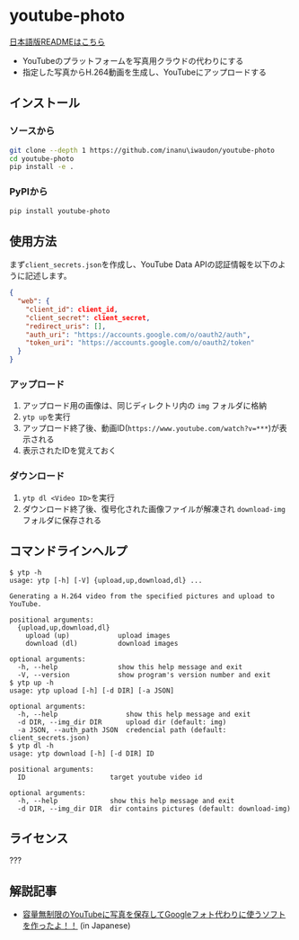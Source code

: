 # youtube-photo

[日本語版READMEはこちら](README.ja.md)

- YouTubeのプラットフォームを写真用クラウドの代わりにする
- 指定した写真からH.264動画を生成し、YouTubeにアップロードする

## インストール

### ソースから

```bash
git clone --depth 1 https://github.com/inanu\iwaudon/youtube-photo
cd youtube-photo
pip install -e .
```

### PyPIから

```bash
pip install youtube-photo
```

## 使用方法

まず`client_secrets.json`を作成し、YouTube Data APIの認証情報を以下のように記述します。

```json
{
  "web": {
    "client_id": client_id,
    "client_secret": client_secret,
    "redirect_uris": [],
    "auth_uri": "https://accounts.google.com/o/oauth2/auth",
    "token_uri": "https://accounts.google.com/o/oauth2/token"
  }
}
```

### アップロード

1. アップロード用の画像は、同じディレクトリ内の `img` フォルダに格納
2. `ytp up`を実行
3. アップロード終了後、動画ID(`https://www.youtube.com/watch?v=***`)が表示される
4. 表示されたIDを覚えておく

### ダウンロード

1. `ytp dl <Video ID>`を実行
2. ダウンロード終了後、復号化された画像ファイルが解凍され `download-img` フォルダに保存される

## コマンドラインヘルプ

```shellsession
$ ytp -h
usage: ytp [-h] [-V] {upload,up,download,dl} ...

Generating a H.264 video from the specified pictures and upload to YouTube.

positional arguments:
  {upload,up,download,dl}
    upload (up)            upload images
    download (dl)          download images

optional arguments:
  -h, --help               show this help message and exit
  -V, --version            show program's version number and exit
$ ytp up -h
usage: ytp upload [-h] [-d DIR] [-a JSON]

optional arguments:
  -h, --help                 show this help message and exit
  -d DIR, --img_dir DIR      upload dir (default: img)
  -a JSON, --auth_path JSON  credencial path (default: client_secrets.json)
$ ytp dl -h
usage: ytp download [-h] [-d DIR] ID

positional arguments:
  ID                     target youtube video id

optional arguments:
  -h, --help             show this help message and exit
  -d DIR, --img_dir DIR  dir contains pictures (default: download-img)
```

## ライセンス

???

## 解説記事

- [容量無制限のYouTubeに写真を保存してGoogleフォト代わりに使うソフトを作ったよ！！](https://soudakyoto-ikou.hatenadiary.jp/entry/20210322/1616418041) (in Japanese)
